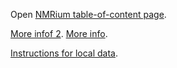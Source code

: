 Open [NMRium table-of-content page](https://www.nmrium.org/nmrium#?toc=https://chemedata.github.io/dataServer/data/nmrium-data/index.json).

[More infof 2](./README.md).
[More info](README.md).

[Instructions for local data](https://www.nmrium.org/nmrium#?toc=https://chemedata.github.io/dataServer/data/nmrium-data/ouvrez-moi.html).